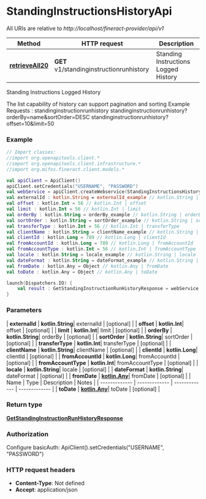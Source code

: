 # StandingInstructionsHistoryApi

All URIs are relative to *http://localhost/fineract-provider/api/v1*

| Method | HTTP request | Description |
| ------------- | ------------- | ------------- |
| [**retrieveAll20**](StandingInstructionsHistoryApi.md#retrieveAll20) | **GET** v1/standinginstructionrunhistory | Standing Instructions Logged History |



Standing Instructions Logged History

The list capability of history can support pagination and sorting   Example Requests :  standinginstructionrunhistory  standinginstructionrunhistory?orderBy&#x3D;name&amp;sortOrder&#x3D;DESC  standinginstructionrunhistory?offset&#x3D;10&amp;limit&#x3D;50

### Example
```kotlin
// Import classes:
//import org.openapitools.client.*
//import org.openapitools.client.infrastructure.*
//import org.mifos.fineract.client.models.*

val apiClient = ApiClient()
apiClient.setCredentials("USERNAME", "PASSWORD")
val webService = apiClient.createWebservice(StandingInstructionsHistoryApi::class.java)
val externalId : kotlin.String = externalId_example // kotlin.String | externalId
val offset : kotlin.Int = 56 // kotlin.Int | offset
val limit : kotlin.Int = 56 // kotlin.Int | limit
val orderBy : kotlin.String = orderBy_example // kotlin.String | orderBy
val sortOrder : kotlin.String = sortOrder_example // kotlin.String | sortOrder
val transferType : kotlin.Int = 56 // kotlin.Int | transferType
val clientName : kotlin.String = clientName_example // kotlin.String | clientName
val clientId : kotlin.Long = 789 // kotlin.Long | clientId
val fromAccountId : kotlin.Long = 789 // kotlin.Long | fromAccountId
val fromAccountType : kotlin.Int = 56 // kotlin.Int | fromAccountType
val locale : kotlin.String = locale_example // kotlin.String | locale
val dateFormat : kotlin.String = dateFormat_example // kotlin.String | dateFormat
val fromDate : kotlin.Any = Object // kotlin.Any | fromDate
val toDate : kotlin.Any = Object // kotlin.Any | toDate

launch(Dispatchers.IO) {
    val result : GetStandingInstructionRunHistoryResponse = webService.retrieveAll20(externalId, offset, limit, orderBy, sortOrder, transferType, clientName, clientId, fromAccountId, fromAccountType, locale, dateFormat, fromDate, toDate)
}
```

### Parameters
| **externalId** | **kotlin.String**| externalId | [optional] |
| **offset** | **kotlin.Int**| offset | [optional] |
| **limit** | **kotlin.Int**| limit | [optional] |
| **orderBy** | **kotlin.String**| orderBy | [optional] |
| **sortOrder** | **kotlin.String**| sortOrder | [optional] |
| **transferType** | **kotlin.Int**| transferType | [optional] |
| **clientName** | **kotlin.String**| clientName | [optional] |
| **clientId** | **kotlin.Long**| clientId | [optional] |
| **fromAccountId** | **kotlin.Long**| fromAccountId | [optional] |
| **fromAccountType** | **kotlin.Int**| fromAccountType | [optional] |
| **locale** | **kotlin.String**| locale | [optional] |
| **dateFormat** | **kotlin.String**| dateFormat | [optional] |
| **fromDate** | [**kotlin.Any**](.md)| fromDate | [optional] |
| Name | Type | Description  | Notes |
| ------------- | ------------- | ------------- | ------------- |
| **toDate** | [**kotlin.Any**](.md)| toDate | [optional] |

### Return type

[**GetStandingInstructionRunHistoryResponse**](GetStandingInstructionRunHistoryResponse.md)

### Authorization


Configure basicAuth:
    ApiClient().setCredentials("USERNAME", "PASSWORD")

### HTTP request headers

 - **Content-Type**: Not defined
 - **Accept**: application/json

